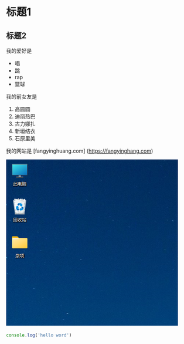 # 标题1
## 标题2

我的爱好是

* 唱
* 跳
* rap
* 篮球
  
我的前女友是

1. 高圆圆
2. 迪丽热巴
3. 古力娜扎
4. 新垣结衣
5. 石原里美

我的网站是 [fangyinghuang.com]
(https://fangyinghang.com)

![描述文字](1.png)

```javascript
console.log('hello word')
```

